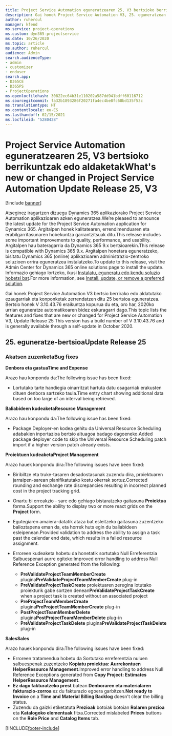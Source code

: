 ```yaml
---
title: Project Service Automation eguneratzearen 25, V3 bertsioko berrikuntzak edo aldaketak
description: Gai honek Project Service Automation V3, 25. eguneratzean erabilgarri dauden eginbideak eta konponketak ditu.
author: ruhercul
manager: kfend
ms.service: project-operations
ms.custom: dyn365-projectservice
ms.date: 10/26/2020
ms.topic: article
ms.author: ruhercul
audience: Admin
search.audienceType:
- admin
- customizer
- enduser
search.app:
- D365CE
- D365PS
- ProjectOperations
ms.openlocfilehash: 30822ec64b31e110202a587dd941bdff60116712
ms.sourcegitcommit: fa32b1893286f20271fa4ec4be8fc68bd135f53c
ms.translationtype: HT
ms.contentlocale: eu-ES
ms.lasthandoff: 02/15/2021
ms.locfileid: "5280428"
---
```

# <a name="whats-new-or-changed-in-project-service-automation-update-release-25-v3"></a><span data-ttu-id="c91e7-103">Project Service Automation eguneratzearen 25, V3 bertsioko berrikuntzak edo aldaketak</span><span class="sxs-lookup"><span data-stu-id="c91e7-103">What's new or changed in Project Service Automation Update Release 25, V3</span></span>

[!include [banner](../includes/psa-now-project-operations.md)]

<span data-ttu-id="c91e7-104">Atseginez iragartzen dizuegu Dynamics 365 aplikaziorako Project Service Automation aplikazioaren azken eguneratzea.</span><span class="sxs-lookup"><span data-stu-id="c91e7-104">We’re pleased to announce the latest update for the Project Service Automation application for Dynamics 365.</span></span> <span data-ttu-id="c91e7-105">Argitalpen honek kalitatearen, errendimenduaren eta erabilgarritasunaren hobekuntza garrantzitsuak ditu.</span><span class="sxs-lookup"><span data-stu-id="c91e7-105">This release includes some important improvements to quality, performance, and usability.</span></span> <span data-ttu-id="c91e7-106">Argitalpen hau bateragarria da Dynamics 365 9.x bertsioarekin.</span><span class="sxs-lookup"><span data-stu-id="c91e7-106">This release is compatible with Dynamics 365 9.x.</span></span> <span data-ttu-id="c91e7-107">Argitalpen honetara eguneratzeko, bisitatu Dynamics 365 (online) aplikazioaren administrazio-zentroko soluzioen orrira eguneratzea instalatzeko.</span><span class="sxs-lookup"><span data-stu-id="c91e7-107">To update to this release, visit the Admin Center for Dynamics 365 online solutions page to install the update.</span></span> <span data-ttu-id="c91e7-108">Informazio gehiago lortzeko, ikusi [Instalatu, eguneratu edo kendu soluzio hobetsi bat](https://docs.microsoft.com/power-platform/admin/install-remove-preferred-solution).</span><span class="sxs-lookup"><span data-stu-id="c91e7-108">For more information, see [Install, update, or remove a preferred solution](https://docs.microsoft.com/power-platform/admin/install-remove-preferred-solution).</span></span>

<span data-ttu-id="c91e7-109">Gai honek Project Service Automation V3 bertsio berrirako edo aldatutako ezaugarriak eta konponketak zerrendatzen ditu 25 bertsioa eguneratzea. Bertsio honek V 3.10.43.76 eraikuntza kopurua du eta, oro har, 2020ko urrian eguneratze automatikoaren bidez eskuragarri dago.</span><span class="sxs-lookup"><span data-stu-id="c91e7-109">This topic lists the features and fixes that are new or changed for Project Service Automation V3, Update Release 25 This version has a build number of V 3.10.43.76 and is generally available through a self-update in October 2020.</span></span>

## <a name="update-release-25"></a><span data-ttu-id="c91e7-110">25. eguneratze-bertsioa</span><span class="sxs-lookup"><span data-stu-id="c91e7-110">Update Release 25</span></span>

### <a name="bug-fixes"></a><span data-ttu-id="c91e7-111">Akatsen zuzenketa</span><span class="sxs-lookup"><span data-stu-id="c91e7-111">Bug fixes</span></span>

<span data-ttu-id="c91e7-112">**Denbora eta gastua**</span><span class="sxs-lookup"><span data-stu-id="c91e7-112">**Time and Expense**</span></span>

<span data-ttu-id="c91e7-113">Arazo hau konpondu da:</span><span class="sxs-lookup"><span data-stu-id="c91e7-113">The following issue has been fixed:</span></span>

- <span data-ttu-id="c91e7-114">Lortutako tarte handiegia oinarritzat hartuta datu osagarriak erakusten dituen denbora sartzeko taula.</span><span class="sxs-lookup"><span data-stu-id="c91e7-114">Time entry chart showing additional data based on too large of an interval being retrieved.</span></span>

<span data-ttu-id="c91e7-115">**Baliabideen kudeaketa**</span><span class="sxs-lookup"><span data-stu-id="c91e7-115">**Resource Management**</span></span>

<span data-ttu-id="c91e7-116">Arazo hau konpondu da:</span><span class="sxs-lookup"><span data-stu-id="c91e7-116">The following issue has been fixed:</span></span>

- <span data-ttu-id="c91e7-117">Package Deployer-en kodea gehitu da Universal Resource Scheduling adabakien inportazioa bertsio altuagoa badago dagoeneko.</span><span class="sxs-lookup"><span data-stu-id="c91e7-117">Added package deployer code to skip the Universal Resource Scheduling patch import if a higher version patch already exists.</span></span>

<span data-ttu-id="c91e7-118">**Proiektuen kudeaketa**</span><span class="sxs-lookup"><span data-stu-id="c91e7-118">**Project Management**</span></span>

<span data-ttu-id="c91e7-119">Arazo hauek konpondu dira:</span><span class="sxs-lookup"><span data-stu-id="c91e7-119">The following issues have been fixed:</span></span>

- <span data-ttu-id="c91e7-120">Biribiltze eta truke-tasaren desadostasunak zuzendu dira, proiektuaren jarraipen-sarean planifikatutako kostu okerrak sortuz.</span><span class="sxs-lookup"><span data-stu-id="c91e7-120">Corrected rounding and exchange rate discrepancies resulting in incorrect planned cost in the project tracking grid.</span></span>
- <span data-ttu-id="c91e7-121">Onartu bi erreakzio - sare edo gehiago bistaratzeko gaitasuna **Proiektua** forma.</span><span class="sxs-lookup"><span data-stu-id="c91e7-121">Support the ability to display two or more react grids on the **Project** form.</span></span>
- <span data-ttu-id="c91e7-122">Egutegiaren amaiera-datatik ataza bat esleitzeko gaitasuna zuzentzeko balioztapena eman da, eta horrek huts egin du baliabideen esleipenean.</span><span class="sxs-lookup"><span data-stu-id="c91e7-122">Provided validation to address the ability to assign a task past the calendar end date, which results in a failed resource assignment.</span></span>
- <span data-ttu-id="c91e7-123">Erroreen kudeaketa hobetu da honetatik sortutako Null Erreferentzia Salbuespenari aurre egiteko:</span><span class="sxs-lookup"><span data-stu-id="c91e7-123">Improved error handling to address Null Reference Exception generated from the following:</span></span>

    - <span data-ttu-id="c91e7-124">**PreValidateProjectTeamMemberCreate** plugina</span><span class="sxs-lookup"><span data-stu-id="c91e7-124">**PreValidateProjectTeamMemberCreate** plug-in</span></span>
    - <span data-ttu-id="c91e7-125">**PreValidateProjectTaskCreate** proiektuaren zeregina lotutako proiekturik gabe sortzen denean</span><span class="sxs-lookup"><span data-stu-id="c91e7-125">**PreValidateProjectTaskCreate** when a project task is created without an associated project</span></span>
    - <span data-ttu-id="c91e7-126">**PreProjectTeamMemberCreate** plugina</span><span class="sxs-lookup"><span data-stu-id="c91e7-126">**PreProjectTeamMemberCreate** plug-in</span></span>
    - <span data-ttu-id="c91e7-127">**PostProjectTeamMemberDelete** plugina</span><span class="sxs-lookup"><span data-stu-id="c91e7-127">**PostProjectTeamMemberDelete** plug-in</span></span>
    - <span data-ttu-id="c91e7-128">**PreValidateProjectTaskDelete** plugina</span><span class="sxs-lookup"><span data-stu-id="c91e7-128">**PreValidateProjectTaskDelete** plug-in</span></span>

<span data-ttu-id="c91e7-129">**Sales**</span><span class="sxs-lookup"><span data-stu-id="c91e7-129">**Sales**</span></span>

<span data-ttu-id="c91e7-130">Arazo hauek konpondu dira:</span><span class="sxs-lookup"><span data-stu-id="c91e7-130">The following issues have been fixed:</span></span>

- <span data-ttu-id="c91e7-131">Erroreen tratamendua hobetu da Sortutako erreferentzia nuluen salbuespenak zuzentzeko **Kopiatu proiektua: Aurrekontuen HelperResource Management**.</span><span class="sxs-lookup"><span data-stu-id="c91e7-131">Improved error handling to address Null Reference Exceptions generated from **Copy Project: Estimates HelperResource Management**.</span></span>
- <span data-ttu-id="c91e7-132">**Ez dago fakturatzeko prest** batean **Denboraren eta materialaren fakturazio-zorroa** ez du fakturazio egoera garbitzen.</span><span class="sxs-lookup"><span data-stu-id="c91e7-132">**Not ready to Invoice** on a **Time and Material Billing Backlog** doesn't clear the billing status.</span></span>
- <span data-ttu-id="c91e7-133">Zuzendu da gaizki etiketatuta **Prezioak** botoiak botoian **Rolaren prezioa** eta **Katalogoko elementuak** fitxa.</span><span class="sxs-lookup"><span data-stu-id="c91e7-133">Corrected mislabeled **Prices** buttons on the **Role Price** and **Catalog Items** tab.</span></span>


[!INCLUDE[footer-include](../includes/footer-banner.md)]